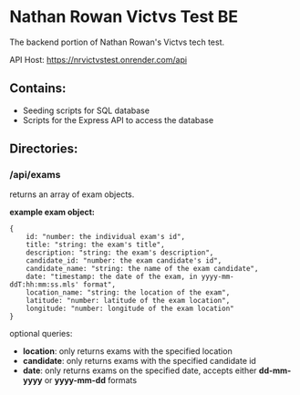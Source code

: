 # Nathan Rowan Victvs Test BE

The backend portion of Nathan Rowan's Victvs tech test.

API Host: https://nrvictvstest.onrender.com/api

## Contains:

- Seeding scripts for SQL database
- Scripts for the Express API to access the database

## Directories:

### /api/exams

returns an array of exam objects.

**example exam object:**

```
{
    id: "number: the individual exam's id",
    title: "string: the exam's title",
    description: "string: the exam's description",
    candidate_id: "number: the exam candidate's id",
    candidate_name: "string: the name of the exam candidate",
    date: "timestamp: the date of the exam, in yyyy-mm-ddT:hh:mm:ss.mls' format",
    location_name: "string: the location of the exam",
    latitude: "number: latitude of the exam location",
    longitude: "number: longitude of the exam location"
}
```
optional queries:
* **location**: only returns exams with the specified location
* **candidate**: only returns exams with the specified candidate id
* **date**: only returns exams on the specified date, accepts either **dd-mm-yyyy** or **yyyy-mm-dd** formats